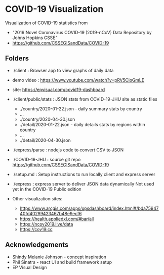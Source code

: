 # COVID-19 Visualization

Visualization of COVID-19 statistics from

- "2019 Novel Coronavirus COVID-19 (2019-nCoV) Data Repository by Johns Hopkins CSSE"
- https://github.com/CSSEGISandData/COVID-19

## Folders

- ./client : Browser app to view graphs of daily data
- demo video :
  https://www.youtube.com/watch?v=pRV5CIoGmLE
- site:
  https://epvisual.com/covid19-dashboard

- ./client/public/stats : JSON stats from COVID-19-JHU site as static files

  - ./country/2020-01-22.json - daily summary stats by country
  - ...
  - ./country/2020-04-30.json
  - ./detail/2020-01-22.json - daily details stats by regions within country
  - ...
  - ./detail/2020-04-30.json

- ./express/parse : nodejs code to convert CSV to JSON

- ./COVID-19-JHU : source git repo https://github.com/CSSEGISandData/COVID-19

- ./setup.md : Setup instructions to run locally client and express server

- ./express : express server to deliver JSON data dynamically
  Not used yet in the COVID-19 Public edition

- Other visualization sites:
  - https://www.arcgis.com/apps/opsdashboard/index.html#/bda7594740fd40299423467b48e9ecf6
  - https://health.appliedxl.com/#bar/all
  - https://ncov2019.live/data
  - https://cov19.cc

## Acknowledgements

- Shindy Melanie Johnson - concept inspiration
- Phil Sinatra - react UI and build framework setup
- EP Visual Design

